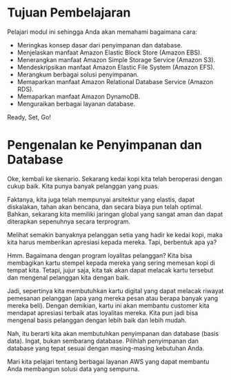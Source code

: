 # Tujuan Pembelajaran
Pelajari modul ini sehingga Anda akan memahami bagaimana cara:

  - Meringkas konsep dasar dari penyimpanan dan database.
  - Menjelaskan manfaat Amazon Elastic Block Store (Amazon EBS).
  - Menerangkan manfaat Amazon Simple Storage Service (Amazon S3).
  - Mendeskripsikan manfaat Amazon Elastic File System (Amazon EFS).
  - Merangkum berbagai solusi penyimpanan.
  - Memaparkan manfaat Amazon Relational Database Service (Amazon RDS).
  - Memaparkan manfaat Amazon DynamoDB.
  - Menguraikan berbagai layanan database.

Ready, Set, Go!

# Pengenalan ke Penyimpanan dan Database
Oke, kembali ke skenario. Sekarang kedai kopi kita telah beroperasi dengan cukup baik. Kita punya banyak pelanggan yang puas.

Faktanya, kita juga telah mempunyai arsitektur yang elastis, dapat diskalakan, tahan akan bencana, dan secara biaya pun telah optimal. Bahkan, sekarang kita memiliki jaringan global yang sangat aman dan dapat diterapkan sepenuhnya secara terprogram.

Melihat semakin banyaknya pelanggan setia yang hadir ke kedai kopi, maka kita harus memberikan apresiasi kepada mereka. Tapi, berbentuk apa ya?

Hmm. Bagaimana dengan program loyalitas pelanggan? Kita bisa membagikan kartu stempel kepada mereka yang sering memesan kopi di tempat kita. Tetapi, jujur saja, kita tak akan dapat melacak kartu tersebut dan mengenal pelanggan kita dengan baik.

Jadi, sepertinya kita membutuhkan kartu digital yang dapat melacak riwayat pemesanan pelanggan (apa yang mereka pesan atau berapa banyak yang mereka beli). Dengan demikian, kartu ini akan membantu customer kita mendapat apresiasi terbaik atas loyalitas mereka. Kita pun jadi bisa mengenal basis pelanggan dengan lebih baik dan lebih mudah.

Nah, itu berarti kita akan membutuhkan penyimpanan dan database (basis data). Ingat, bukan sembarang database. Pilihlah penyimpanan dan database yang tepat sesuai dengan masing-masing kebutuhan Anda.

Mari kita pelajari tentang berbagai layanan AWS yang dapat membantu Anda membangun solusi data yang sempurna.
